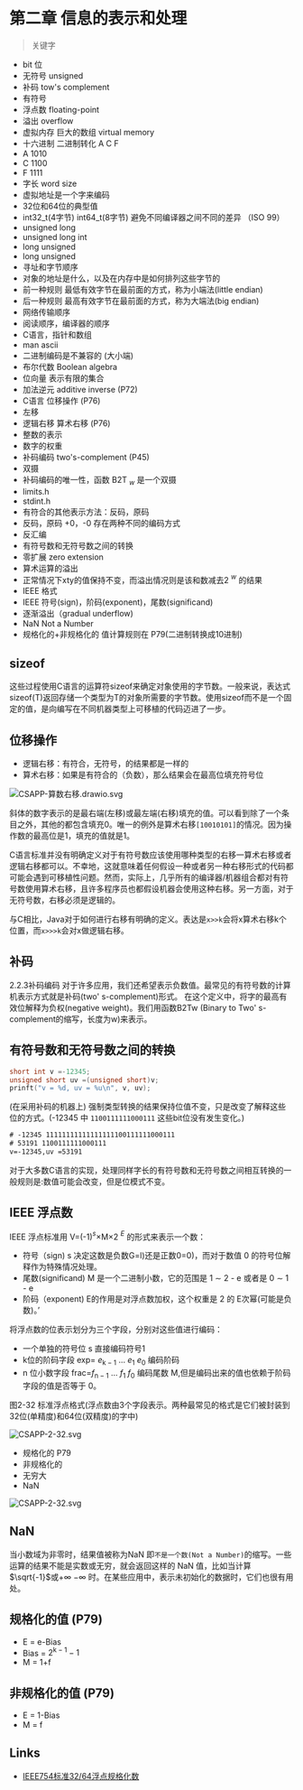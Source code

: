 # 第二章 信息的表示和处理

> 关键字

- bit 位
- 无符号 unsigned
- 补码 tow's complement
- 有符号
- 浮点数 floating-point
- 溢出 overflow
- 虚拟内存 巨大的数组 virtual memory
- 十六进制 二进制转化 A C F
- A 1010
- C 1100
- F 1111
- 字长 word size
- 虚拟地址是一个字来编码
- 32位和64位的典型值
- int32_t(4字节) int64_t(8字节) 避免不同编译器之间不同的差异 （ISO 99）
- unsigned long
- unsigned long int
- long unsigned
- long unsigned
- 寻址和字节顺序
- 对象的地址是什么，以及在内存中是如何排列这些字节的
- 前一种规则 最低有效字节在最前面的方式，称为小端法(little endian)
- 后一种规则 最高有效字节在最前面的方式，称为大端法(big endian)
- 网络传输顺序
- 阅读顺序，编译器的顺序
- C语言，指针和数组
- man ascii
- 二进制编码是不兼容的 (大小端)
- 布尔代数 Boolean algebra
- 位向量 表示有限的集合
- 加法逆元 additive inverse (P72)
- C语言 位移操作 (P76)
- 左移
- 逻辑右移 算术右移 (P76)
- 整数的表示
- 数字的权重
- 补码编码 two's-complement (P45)
- 双摄 
- 补码编码的唯一性，函数 B2T ${_w}$ 是一个双摄
- limits.h
- stdint.h
- 有符合的其他表示方法：反码，原码
- 反码，原码 +0，-0 存在两种不同的编码方式
- 反汇编
- 有符号数和无符号数之间的转换
- 零扩展 zero extension
- 算术运算的溢出
- 正常情况下xty的值保持不变，而溢出情况则是该和数减去2 $^w$ 的结果
- IEEE 格式
- IEEE 符号(sign)，阶码(exponent)，尾数(significand)
- 逐渐溢出（gradual underflow)
- NaN Not a Number
- 规格化的+非规格化的 值计算规则在 P79(二进制转换成10进制)

## sizeof

这些过程使用C语言的运算符sizeof来确定对象使用的字节数。一般来说，表达式sizeof(T)返回存储一个类型为T的对象所需要的字节数。使用sizeof而不是一个固定的值，是向编写在不同机器类型上可移植的代码迈进了一步。

## 位移操作

- 逻辑右移：有符合，无符号，的结果都是一样的
- 算术右移：如果是有符合的（负数），那么结果会在最高位填充符号位 


![CSAPP-算数右移.drawio.svg](./images/CSAPP-算数右移.drawio.svg)

斜体的数字表示的是最右端(左移)或最左端(右移)填充的值。可以看到除了一个条目之外，其他的都包含填充0。唯一的例外是算术右移`[10010101]`的情况。因为操作数的最高位是1，填充的值就是1。

C语言标准并没有明确定义对于有符号数应该使用哪种类型的右移一算术右移或者逻辑右移都可以。不幸地，这就意味着任何假设一种或者另一种右移形式的代码都可能会遇到可移植性问题。然而，实际上，几乎所有的编译器/机器组合都对有符号数使用算术右移，且许多程序员也都假设机器会使用这种右移。另一方面，对于无符号数，右移必须是逻辑的。

与C相比，Java对于如何进行右移有明确的定义。表达是`x>>k`会将x算术右移k个位置，而`x>>>k`会对x做逻辑右移。

## 补码

2.2.3补码编码
对于许多应用，我们还希望表示负数值。最常见的有符号数的计算机表示方式就是补码(two' s-complement)形式。
在这个定义中，将字的最高有效位解释为负权(negative weight)。我们用函数B2Tw (Binary to Two' s-complement的缩写，长度为w)来表示。

## 有符号数和无符号数之间的转换

```c
short int v =-12345;
unsigned short uv =(unsigned short)v;
prinft("v = %d, uv = %u\n", v, uv);
```

(在采用补码的机器上) 强制类型转换的结果保持位值不变，只是改变了解释这些位的方式。(-12345 中 `1100111111000111` 这些bit位没有发生变化。)

```txt
# -12345 11111111111111111100111111000111
# 53191 1100111111000111
v=-12345,uv =53191
```

对于大多数C语言的实现，处理同样字长的有符号数和无符号数之间相互转换的一般规则是:数值可能会改变，但是位模式不变。

## IEEE 浮点数

IEEE 浮点标准用 V=(-1)$^s$×M×2 $^E$ 的形式来表示一个数： 
- 符号（sign) s 决定这数是负数G=l)还是正数0=0)，而对于数值 0 的符号位解释作为特殊情况处理。
- 尾数(significand) M 是一个二进制小数，它的范围是 1 $\sim$ 2 - ${\mathrm{e}}$ 或者是 0 $\sim$ 1 - ${\mathrm{e}}$
- 阶码（exponent) E的作用是对浮点数加权，这个权重是 2 的 E次幂(可能是负数)。’

将浮点数的位表示划分为三个字段，分别对这些值进行编码：
- 一个单独的符号位 s 直接编码符号1 
- k位的阶码字段 exp= $e_{\mathrm{k-1}}$ $\ldots$ $e_{\mathrm{1}}$ $e_{\mathrm{0}}$ 编码阶码
- n 位小数字段 frac=$f_{\mathrm{n-1}}$ $\ldots$ $f_{\mathrm{1}}$ $f_{\mathrm{0}}$ 编码尾数 M,但是编码出来的值也依赖于阶码字段的值是否等于 0。

图2-32 标准浮点格式(浮点数由3个字段表示。两种最常见的格式是它们被封装到32位(单精度)和64位(双精度)的字中)

![CSAPP-2-32.svg](./images/CSAPP-2-32.svg)

- 规格化的 P79
- 非规格化的
- 无穷大
- NaN

![CSAPP-2-32.svg](./images/CSAPP-2-33.svg)


## NaN

当小数域为非零时，结果值被称为NaN 即`不是一个数(Not a Number)`的缩写。一些运算的结果不能是实数或无穷，就会返回这样的 NaN 值，比如当计算 $\sqrt{-1}$或$+\infty$ $-\infty$ 时。在某些应用中，表示未初始化的数据时，它们也很有用处。

## 规格化的值 (P79)

- E = e-Bias
- Bias = $2^{\mathrm{k-1}} - 1$
- M = 1+f

## 非规格化的值 (P79)

- E = 1-Bias
- M = f 


## Links

- [IEEE754标准32/64浮点规格化数](https://www.jianshu.com/p/7affd951b3e4)